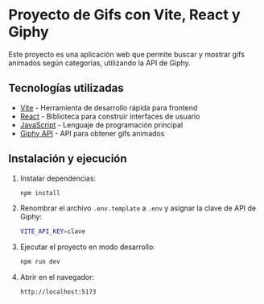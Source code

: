 # Proyecto de Gifs con Vite, React y Giphy

Este proyecto es una aplicación web que permite buscar y mostrar gifs animados según categorías, utilizando la API de Giphy.

## Tecnologías utilizadas

- [Vite](https://vitejs.dev/) - Herramienta de desarrollo rápida para frontend
- [React](https://react.dev/) - Biblioteca para construir interfaces de usuario
- [JavaScript](https://developer.mozilla.org/es/docs/Web/JavaScript) - Lenguaje de programación principal
- [Giphy API](https://developers.giphy.com/) - API para obtener gifs animados

## Instalación y ejecución


1. Instalar dependencias:
   ```sh
   npm install
   ```

2. Renombrar el archivo `.env.template` a `.env` y asignar la clave de API de Giphy:
   ```sh
   VITE_API_KEY=clave
   ```

3. Ejecutar el proyecto en modo desarrollo:
   ```sh
   npm run dev
   ```

4. Abrir en el navegador:
   ```
   http://localhost:5173
   ```